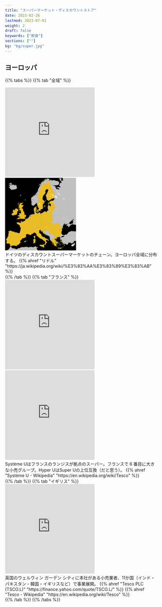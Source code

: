 ```yaml
---
title: "スーパーマーケット・ディスカウントストア"
date: 2023-02-26
lastmod: 2023-07-01
weight: 2
draft: false
keywords: ["飲食"]
sections: [""]
bg: "bg/super.jpg"
---
```


## ヨーロッパ

{{% tabs %}}
{{% tab "全域" %}}
<div class="googlemap-if">
<iframe src="https://www.google.com/maps/embed?pb=!4v1677721323215!6m8!1m7!1sTyOY_kAMpa22qQF54wsPiQ!2m2!1d45.73103612140538!2d21.18784703841284!3f180.05939482857062!4f20.732884245429346!5f0.734785256448784" width="295" height="295" style="border:0;" allowfullscreen="" loading="lazy" referrerpolicy="no-referrer-when-downgrade"></iframe>
<div class="description imgs">
<img src="2023-03-02-10-43-13.png" />
</div>
<div class="description-wide">
ドイツのディスカウントスーパーマーケットのチェーン。ヨーロッパ全域に分布する。
{{% ahref "リドル" "https://ja.wikipedia.org/wiki/%E3%83%AA%E3%83%89%E3%83%AB" %}}
</div>
</div>
{{% /tab %}}
{{% tab "フランス" %}}
<div class="googlemap-if">
<iframe src="https://www.google.com/maps/embed?pb=!4v1678069646710!6m8!1m7!1sZudn9xETzx2FRhxpeyw9lA!2m2!1d43.54998917532347!2d5.183959639991214!3f229.38331015879308!4f2.854264612576074!5f3.325193203789971" width="295" height="295" style="border:0;" allowfullscreen="" loading="lazy" referrerpolicy="no-referrer-when-downgrade"></iframe>
<iframe src="https://www.google.com/maps/embed?pb=!4v1678069804229!6m8!1m7!1sY8L8JMA8lLfOQzKH88VS2w!2m2!1d43.69475562945016!2d5.492010073531223!3f271.8250102946492!4f15.361124525501097!5f2.964537198710692" width="295" height="295" style="border:0;" allowfullscreen="" loading="lazy" referrerpolicy="no-referrer-when-downgrade"></iframe>
<div class="description-wide">
Système Uはフランスのランジスが拠点のスーパー。フランスで 6 番目に大きな小売グループ。Hyper UはSuper Uの上位互換（だと思う）。
{{% ahref "Système U - Wikipedia" "https://en.wikipedia.org/wiki/Tesco" %}}
</div>
</div>
{{% /tab %}}
{{% tab "イギリス" %}}
<div class="googlemap-if">
<iframe src="https://www.google.com/maps/embed?pb=!4v1677722961015!6m8!1m7!1sh8v8vR4_TSkQ_C22L7yZxA!2m2!1d55.85902575191221!2d-4.262501058570301!3f268.85345545134084!4f4.592661569665083!5f1.4885743440180237" width="295" height="295" style="border:0;" allowfullscreen="" loading="lazy" referrerpolicy="no-referrer-when-downgrade"></iframe>
<div class="description">
英国のウェルウィン ガーデン シティに本社がある小売業者、11か国（インド・パキスタン・韓国・イギリスなど）で事業展開。
{{% ahref "Tesco PLC (TSCO.L)" "https://finance.yahoo.com/quote/TSCO.L/" %}}
{{% ahref "Tesco - Wikipedia" "https://en.wikipedia.org/wiki/Tesco" %}}
</div>
</div>
{{% /tab %}}
{{% /tabs %}}
